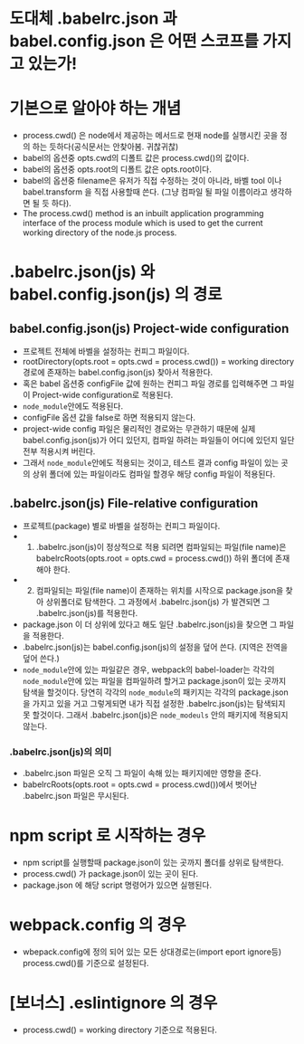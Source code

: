 # 도대체 .babelrc.json 과 babel.config.json 은 어떤 스코프를 가지고 있는가!

# 기본으로 알아야 하는 개념
- process.cwd() 은 node에서 제공하는 메서드로 현재 node를 실행시킨 곳을 정의 하는 듯하다(공식문서는 안찾아봄. 귀찮귀찮)
- babel의 옵션중 opts.cwd의 디폴트 값은 process.cwd()의 값이다. 
- babel의 옵션중 opts.root의 디폴트 값은 opts.root이다. 
- babel의 옵션중 filename은 유저가 직접 수정하는 것이 아니라, 바벨 tool 이나 babel.transform 을 직접 사용할때 쓴다. (그냥 컴파일 될 파일 이름이라고 생각하면 될 듯 하다).
- The process.cwd() method is an inbuilt application programming interface of the process module which is used to get the current working directory of the node.js process.

# .babelrc.json(js) 와 babel.config.json(js) 의 경로

## babel.config.json(js) Project-wide configuration
- 프로젝트 전체에 바벨을 설정하는 컨피그 파일이다. 
- rootDirectory(opts.root = opts.cwd = process.cwd()) = working directory 경로에 존재하는 babel.config.json(js) 찾아서 적용한다. 
- 혹은 babel 옵션중 configFile 값에 원하는 컨피그 파일 경로를 입력해주면 그 파일이 Project-wide configuration로 적용된다. 
- `node_module`안에도 적용된다. 
- configFile 옵션 값을 false로 하면 적용되지 않는다.
- project-wide config 파일은 물리적인 경로와는 무관하기 때문에 실제 babel.config.json(js)가 어디 있던지, 컴파일 하려는 파일들이 어디에 있던지 일단 전부 적용시켜 버린다. 
- 그래서 `node_module`안에도 적용되는 것이고, 테스트 결과 config 파일이 있는 곳의 상위 폴더에 있는 파일이라도 컴파일 할경우 해당 config 파일이 적용된다. 


## .babelrc.json(js) File-relative configuration
- 프로젝트(package) 별로 바벨을 설정하는 컨피그 파일이다.
- 1) .babelrc.json(js)이 정상적으로 적용 되려면 컴파일되는 파일(file name)은 babelrcRoots(opts.root = opts.cwd = process.cwd()) 하위 폴더에 존재 해야 한다. 
- 2) 컴파일되는 파일(file name)이 존재하는 위치를 시작으로 package.json을 찾아 상위폴더로 탐색한다. 그 과정에서 .babelrc.json(js) 가 발견되면 그 .babelrc.json(js)를 적용한다. 
- package.json 이 더 상위에 있다고 해도 일단 .babelrc.json(js)을 찾으면 그 파일을 적용한다. 
- .babelrc.json(js)는 babel.config.json(js)의 설정을 덮어 쓴다. (지역은 전역을 덮어 쓴다.)
- `node_module`안에 있는 파일같은 경우, webpack의 babel-loader는 각각의 `node_module`안에 있는 파일을 컴파일하려 할거고 package.json이 있는 곳까지 탐색을 할것이다. 당연히 각각의 `node_module`의 패키지는 각각의 package.json을 가지고 있을 거고 그렇게되면 내가 직접 설정한 .babelrc.json(js)는 탐색되지 못 할것이다. 그래서 .babelrc.json(js)은 `node_modeuls` 안의 패키지에 적용되지 않는다. 

### .babelrc.json(js)의 의미
- .babelrc.json 파일은 오직 그 파일이 속해 있는 패키지에만 영향을 준다.
-  babelrcRoots(opts.root = opts.cwd = process.cwd())에서 벗어난 .babelrc.json 파일은 무시된다.

# npm script 로 시작하는 경우
- npm script를 실행할때 package.json이 있는 곳까지 폴더를 상위로 탐색한다. 
- process.cwd() 가 package.json이 있는 곳이 된다. 
- package.json 에 해당 script 명령어가 있으면 실행된다.

# webpack.config 의 경우
- wbepack.config에 정의 되어 있는 모든 상대경로는(import eport ignore등) process.cwd()를 기준으로 설정된다. 

# [보너스] .eslintignore 의 경우
- process.cwd() = working directory 기준으로 적용된다.
